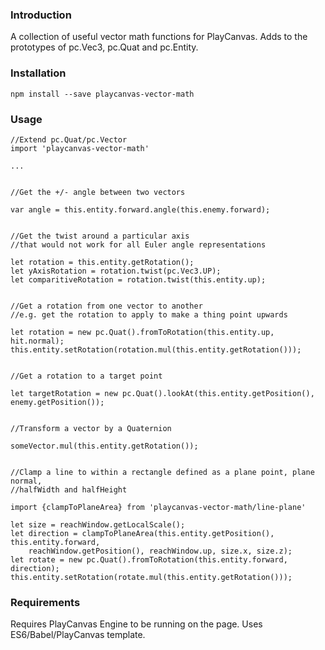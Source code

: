 ### Introduction

A collection of useful vector math functions for PlayCanvas.  Adds to the prototypes
of pc.Vec3, pc.Quat and pc.Entity.

### Installation

```language-shell
npm install --save playcanvas-vector-math
```

### Usage

```language-javascript
//Extend pc.Quat/pc.Vector
import 'playcanvas-vector-math'

...


//Get the +/- angle between two vectors

var angle = this.entity.forward.angle(this.enemy.forward);


//Get the twist around a particular axis 
//that would not work for all Euler angle representations

let rotation = this.entity.getRotation();
let yAxisRotation = rotation.twist(pc.Vec3.UP);
let comparitiveRotation = rotation.twist(this.entity.up);


//Get a rotation from one vector to another
//e.g. get the rotation to apply to make a thing point upwards

let rotation = new pc.Quat().fromToRotation(this.entity.up, hit.normal);
this.entity.setRotation(rotation.mul(this.entity.getRotation()));


//Get a rotation to a target point

let targetRotation = new pc.Quat().lookAt(this.entity.getPosition(), enemy.getPosition());


//Transform a vector by a Quaternion

someVector.mul(this.entity.getRotation());


//Clamp a line to within a rectangle defined as a plane point, plane normal,
//halfWidth and halfHeight

import {clampToPlaneArea} from 'playcanvas-vector-math/line-plane'

let size = reachWindow.getLocalScale();
let direction = clampToPlaneArea(this.entity.getPosition(), this.entity.forward,
    reachWindow.getPosition(), reachWindow.up, size.x, size.z);  
let rotate = new pc.Quat().fromToRotation(this.entity.forward, direction);
this.entity.setRotation(rotate.mul(this.entity.getRotation()));

```

### Requirements

Requires PlayCanvas Engine to be running on the page.  Uses ES6/Babel/PlayCanvas template.
